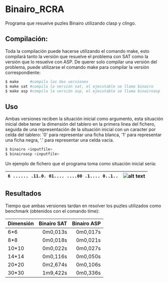 Binairo_RCRA
============

Programa que resuelve puzles Binairo utilizando clasp y clingo.

## Compilación:

Toda la compilación puede hacerse utilizando el comando make, esto compilará
tanto la versión que resuelve el problema con SAT como la versión que lo
resuelve con ASP. De querer solo compilar una versión del problema,
puede utilizarse el comando make para compilar la versión correspondiente:
	
```bash
$ make 	   #compila las dos versiones
$ make sat #compila la versión sat, el ejecutable se llama binairo
$ make asp #compila la versión asp, el ejecutable se llama binairoasp 	
```

## Uso

Ambas versiones reciben la situación inicial como argumento, esta situación
inicial debe tener la dimensión del tablero en la primera linea del fichero,
seguida de una representación de la situación inicial con un caracter por celda
del tablero: '0' para representar una ficha blanca, '1' para representar una
ficha negra, '.' para representar una celda vacía.

```bash
$ binairo <inputfile>
$ binairoasp <inputfile>
```

Un ejemplo de fichero que el programa toma como situación inicial sería:

| ```6 ...... .11.0. 01.... ....00 .1.... 0..1..``` | ![alt text](https://www.dc.fi.udc.es/~cabalar/kr/current/initial.png "Situación inicial") |
|---------------------------------------------------|-------------------------------------------------------------------------------------------|
## Resultados
Tiempo que ambas versiones tardan en resolver los puzles utilizados como
benchmark (obtenidos con el comando time):

| Dimensión     | Binairo SAT   | Binairo ASP  |
| ------------- |--------------:| ------------:|
| 6*6	        |		0m0,013s|      0m0,017s|
| 8*8           |       0m0,018s|      0m0,021s|
| 10*10         |       0m0,022s|      0m0,027s|
| 14*14         |       0m0,116s|      0m0,050s|
| 20*20         |       0m2,674s|      0m0,106s|
| 30*30         |       1m9,422s|      0m0,336s|